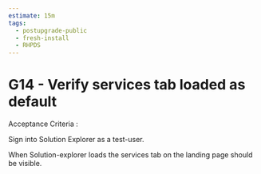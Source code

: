 ```yaml
---
estimate: 15m
tags:
  - postupgrade-public
  - fresh-install
  - RHPDS
---
```


# G14 - Verify services tab loaded as default

Acceptance Criteria :

Sign into Solution Explorer as a test-user.

When Solution-explorer loads the services tab on the landing page should be visible.
